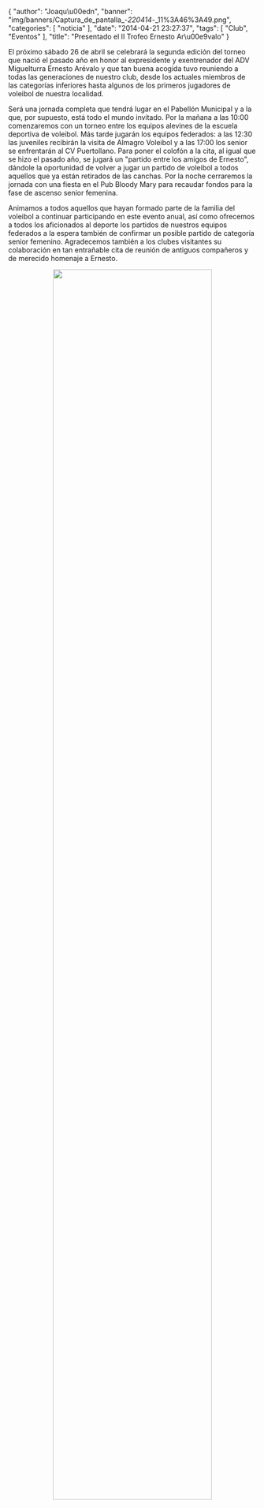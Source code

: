 {
  "author": "Joaqu\u00edn", 
  "banner": "img/banners/Captura_de_pantalla_-_220414_-_11%3A46%3A49.png", 
  "categories": [
    "noticia"
  ], 
  "date": "2014-04-21 23:27:37", 
  "tags": [
    "Club", 
    "Eventos"
  ], 
  "title": "Presentado el II Trofeo Ernesto Ar\u00e9valo"
}

El próximo sábado 26 de abril se celebrará la segunda edición del torneo que nació el pasado año en honor al expresidente y exentrenador del ADV Miguelturra Ernesto Arévalo y que tan buena acogida tuvo reuniendo a todas las generaciones de nuestro club, desde los actuales miembros de las categorías inferiores hasta algunos de los primeros jugadores de voleibol de nuestra localidad.

Será una jornada completa que tendrá lugar en el Pabellón Municipal y a la que, por supuesto, está todo el mundo invitado. Por la mañana a las 10:00 comenzaremos con un torneo entre los equipos alevines de la escuela deportiva de voleibol. Más tarde jugarán los equipos federados: a las 12:30 las juveniles recibirán la visita de Almagro Voleibol y a las 17:00 los senior se enfrentarán al CV Puertollano. Para poner el colofón a la cita, al igual que se hizo el pasado año, se jugará un "partido entre los amigos de Ernesto", dándole la oportunidad de volver a jugar un partido de voleibol a todos aquellos que ya están retirados de las canchas. Por la noche cerraremos la jornada con una fiesta en el Pub Bloody Mary para recaudar fondos para la fase de ascenso senior femenina.

Animamos a todos aquellos que hayan formado parte de la familia del voleibol a continuar participando en este evento anual, así como ofrecemos a todos los aficionados al deporte los partidos de nuestros equipos federados a la espera también de confirmar un posible partido de categoría senior femenino. Agradecemos también a los clubes visitantes su colaboración en tan entrañable cita de reunión de antiguos compañeros y de merecido homenaje a Ernesto.

<center>
<a target="_new" href="http://www.advmiguelturra.org/drupal/sites/default/files/Captura%20de%20pantalla%20-%20220414%20-%2011%3A46%3A49.png"> 
<img width="80%" align="center" src="http://www.advmiguelturra.org/drupal/sites/default/files/Captura%20de%20pantalla%20-%20220414%20-%2011%3A46%3A49.png"/> </a>
</center>

